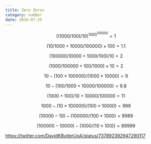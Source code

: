 ```yaml
---
title: Zero Zeros
category: number
date: 2018-07-25
---
```

$$ ((1000/100)/10)^1000^100000 = 1 $$

$$ ( 10 / 1000 + 10000/100000) \times 100 = 1.1 $$

$$ (100000/10000 + 1000/100)/10 = 2 $$

$$ (1000/100000 + 100/1000) \times 10 = 2 $$

$$ 10 - (100 \times 100000)/(1000 \times 10000) = 9 $$

$$ 10 - (100/1000 + 10000/100000) = 9.8 $$

$$ (1000 + 100)/10 + 10000/100000 = 11 $$

$$ 1000 - (10 \times 100000)/(100 \times 10000) = 999 $$

$$ (10000 - 10) - (100000/(100 \times 1000) = 9989 $$

$$ (100000 - 10000) - (1000/(10 \times 100)) = 89999 $$

https://twitter.com/DavidKButlerUoA/status/737892392947290117